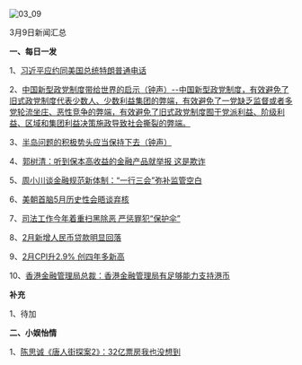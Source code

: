 ![03_09](F:\学习资料\局势分析\每日新闻汇总\2018\03_09.jpg)

3月9日新闻汇总

**一、每日一发**

1、[习近平应约同美国总统特朗普通电话](http://politics.people.com.cn/n1/2018/0310/c1024-29859431.html)

2、[中国新型政党制度带给世界的启示（钟声）--中国新型政党制度，有效避免了旧式政党制度代表少数人、少数利益集团的弊端，有效避免了一党缺乏监督或者多党轮流坐庄、恶性竞争的弊端，有效避免了旧式政党制度囿于党派利益、阶级利益、区域和集团利益决策施政导致社会撕裂的弊端。](http://paper.people.com.cn/rmrb/html/2018-03/10/nw.D110000renmrb_20180310_2-03.htm)

3、[半岛问题的积极势头应当保持下去（钟声）](http://paper.people.com.cn/rmrb/html/2018-03/10/nw.D110000renmrb_20180310_7-03.htm)

4、[郭树清：听到保本高收益的金融产品就举报 这是欺诈](http://finance.ifeng.com/a/20180309/16019952_0.shtml)

5、[周小川谈金融规范新体制：“一行三会”弥补监管空白](http://www.zaobao.com/news/china/story20180310-841469)

6、[美朝首脑5月历史性会晤谈弃核](http://www.zaobao.com/news/world/story20180310-841474)

7、[司法工作今年着重扫黑除恶 严惩罪犯“保护伞”](http://www.zaobao.com/news/china/story20180310-841471)

8、[2月新增人民币贷款明显回落](http://www.zaobao.com/finance/china/story20180310-841549)

9、[2月CPI升2.9% 创四年多新高](http://www.zaobao.com/finance/china/story20180310-841548)

10、[香港金融管理局总裁：香港金融管理局有足够能力支持港币](http://news.ifeng.com/a/20180309/56599527_0.shtml)



**补充**

1、待加



**二、小娱怡情**

1、[陈思诚《唐人街探案2》：32亿票房我也没想到](http://ent.163.com/18/0310/01/DCGGLRMT00038FO9.html)